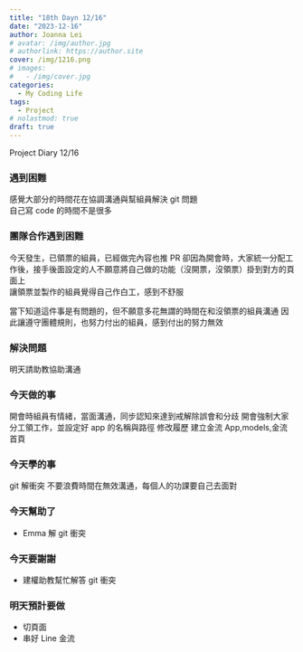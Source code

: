 ```yaml
---
title: "18th Dayn 12/16"
date: "2023-12-16"
author: Joanna Lei
# avatar: /img/author.jpg
# authorlink: https://author.site
cover: /img/1216.png
# images:
#   - /img/cover.jpg
categories:
  - My Coding Life
tags:
  - Project
# nolastmod: true
draft: true
---
```


Project Diary 12/16

<!--more-->

### 遇到困難

感覺大部分的時間花在協調溝通與幫組員解決 git 問題  
自己寫 code 的時間不是很多

### 團隊合作遇到困難

今天發生，已領票的組員，已經做完內容也推 PR
卻因為開會時，大家統一分配工作後，接手後面設定的人不願意將自己做的功能（沒開票，沒領票）掛到對方的頁面上  
讓領票並製作的組員覺得自己作白工，感到不舒服

當下知道這件事是有問題的，但不願意多花無謂的時間在和沒領票的組員溝通
因此讓遵守團體規則，也努力付出的組員，感到付出的努力無效

### 解決問題

明天請助教協助溝通

### 今天做的事

開會時組員有情緒，當面溝通，同步認知來達到戒解除誤會和分歧
開會強制大家分工領工作，並設定好 app 的名稱與路徑
修改履歷
建立金流 App,models,金流首頁

### 今天學的事

git 解衝突
不要浪費時間在無效溝通，每個人的功課要自己去面對

### 今天幫助了

- Emma 解 git 衝突

### 今天要謝謝

- 建權助教幫忙解答 git 衝突

### 明天預計要做

- 切頁面
- 串好 Line 金流
